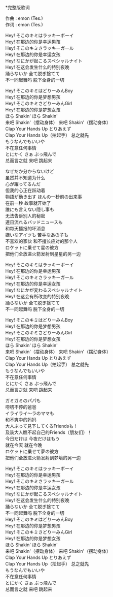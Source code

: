 \*完整版歌词  


作曲 : emon (Tes.)  
作词 : emon (Tes.)  

Hey! そこのキミはラッキーボーイ  
Hey! 在那边的你是幸运男孩  
Hey! そこのキミさラッキーガール  
Hey! 在那边的你是幸运女孩  
Hey! なにかが起こるスペシャルナイト  
Hey! 在这会发生什么的特别夜晚  
踊らないか 全て脱ぎ捨てて  
不一同起舞吗 脱下全身的一切  

Hey! そこのキミはどりーみんBoy  
Hey! 在那边的你是梦想男孩      
Hey! そこのキミさどりーみんGirl  
Hey! 在那边的你是梦想女孩  
ほら Shakin' ほら Shakin'  
来吧 Shakin'（摆动身体） 来吧 Shakin'（摆动身体）  
Clap Your Hands Up とりあえず  
Clap Your Hands Up（拍起手） 总之就先  
もうなんでもいいや  
不在意任何事情  
とにかく さぁ ぶっ飛んで  
总而言之就 来吧 跳起来  

なぜだか分からないけど  
虽然并不知道为什么  
心が躍ってるんだ  
但我的心正在跃动着  
物語が動き出す ほんの一秒前の出来事  
在前一秒 故事就开始了  
誰にも言えない隠し事も  
无法告诉别人的秘密  
連日流れるバッドニュースも  
和每天播报的坏消息  
嫌いなアイツも 苦手なあの子も  
不喜欢的家伙 和不擅长应对的那个人  
ロケットに乗せて星の彼方  
把他们全放进火箭发射到星星的另一边  

Hey! そこのキミはラッキーボーイ  
Hey! 在那边的你是幸运男孩   
Hey! そこのキミさラッキーガール  
Hey! 在那边的你是幸运女孩  
Hey! なにかが変わるスペシャルナイト  
Hey! 在这会有所改变的特别夜晚  
踊らないか 全て脱ぎ捨てて  
不一同起舞吗 脱下全身的一切  

Hey! そこのキミはどりーみんBoy  
Hey! 在那边的你是梦想男孩  
Hey! そこのキミさどりーみんGirl  
Hey! 在那边的你是梦想女孩  
ほら Shakin' ほら Shakin'  
来吧 Shakin'（摆动身体） 来吧 Shakin'（摆动身体）  
Clap Your Hands Up とりあえず    
Clap Your Hands Up（拍起手） 总之就先  
もうなんでもいいや  
不在意任何事情  
とにかく さぁ ぶっ飛んで  
总而言之就 来吧 跳起来  

ガミガミのパパも  
唠叨不停的爸爸  
イライライ～ラのママも  
和不爽中的妈妈  
大人ぶって見下してくるFriendsも！  
及装大人瞧不起自己的Friends（朋友们）！  
今日だけは 今夜だけはもう  
就在今天 就在今晚  
ロケットに乗せて夢の彼方  
把他们全放进火箭发射到梦境的另一边  

Hey! そこのキミはラッキーボーイ  
Hey! 在那边的你是幸运男孩  
Hey! そこのキミさラッキーガール  
Hey! 在那边的你是幸运女孩  
Hey! なにかが起こるスペシャルナイト  
Hey! 在这会发生什么的特别夜晚  
踊らないか 全て脱ぎ捨てて  
不一同起舞吗 脱下全身的一切  
Hey! そこのキミはどりーみんBoy  
Hey! 在那边的你是梦想男孩  
Hey! そこのキミさどりーみんGirl  
Hey! 在那边的你是梦想女孩  
ほら Shakin' ほら Shakin'  
来吧 Shakin'（摆动身体） 来吧 Shakin'（摆动身体）  
Clap Your Hands Up とりあえず  
Clap Your Hands Up（拍起手） 总之就先  
もうなんでもいいや  
不在意任何事情  
とにかく さぁ ぶっ飛んで  
总而言之就 来吧 跳起来
